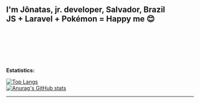 **I'm Jônatas, jr. developer, Salvador, Brazil**
<br />
**JS + Laravel + Pokémon = Happy me 😊**
<br />  
<br />
<br />
<br />
-------------------------------------------------------------------------------------------------------------------------------------------------------------------------
**Estatistics:**

[![Top Langs](https://github-readme-stats.vercel.app/api/top-langs/?username=JonatasBSM&layout=compact)](https://github.com/JonatasBSM/github-readme-stats)<br />
[![Anurag's GitHub stats](https://github-readme-stats.vercel.app/api?username=JonatasBSM)](https://github.com/anuraghazra/github-readme-stats)

-------------------------------------------------------------------------------------------------------------------------------------------------------------------------
<!---
JonatasBSM/JonatasBSM is a ✨ special ✨ repository because its `README.md` (this file) appears on your GitHub profile.
You can click the Preview link to take a look at your changes.
--->

